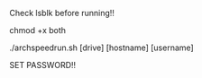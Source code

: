 Check lsblk before running!!

chmod +x both

./archspeedrun.sh [drive] [hostname] [username]

SET PASSWORD!!
